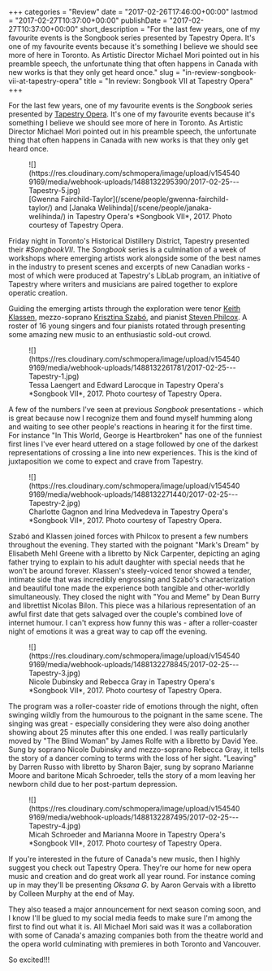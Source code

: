 +++
categories = "Review"
date = "2017-02-26T17:46:00+00:00"
lastmod = "2017-02-27T10:37:00+00:00"
publishDate = "2017-02-27T10:37:00+00:00"
short_description = "For the last few years, one of my favourite events is the Songbook series presented by Tapestry Opera. It's one of my favourite events because it's something I believe we should see more of here in Toronto. As Artistic Director Michael Mori pointed out in his preamble speech, the unfortunate thing that often happens in Canada with new works is that they only get heard once."
slug = "in-review-songbook-vii-at-tapestry-opera"
title = "In review: Songbook VII at Tapestry Opera"
+++

For the last few years, one of my favourite events is the *Songbook* series presented by [Tapestry Opera](/scene/companies/tapestry-opera/). It's one of my favourite events because it's something I believe we should see more of here in Toronto. As Artistic Director Michael Mori pointed out in his preamble speech, the unfortunate thing that often happens in Canada with new works is that they only get heard once.

<figure data-type="image">
![](https://res.cloudinary.com/schmopera/image/upload/v1545409169/media/webhook-uploads/1488132295390/2017-02-25---Tapestry-5.jpg)
<figcaption>[Gwenna Fairchild-Taylor](/scene/people/gwenna-fairchild-taylor/) and [Janaka Welihinda](/scene/people/janaka-welihinda/) in Tapestry Opera's *Songbook VII*, 2017. Photo courtesy of Tapestry Opera.</figcaption>
</figure>

Friday night in Toronto's Historical Distillery District, Tapestry presented their *#SongbookVII*. The *Songbook* series is a culmination of a week of workshops where emerging artists work alongside some of the best names in the industry to present scenes and excerpts of new Canadian works - most of which were produced at Tapestry's LibLab program, an initiative of Tapestry where writers and musicians are paired together to explore operatic creation. 

Guiding the emerging artists through the exploration were tenor [Keith Klassen](/scene/people/keith-klassen/), mezzo-soprano [Krisztina Szabó](/scene/people/krisztina-szabo/), and pianist [Steven Philcox](/scene/people/steven-philcox/). A roster of 16 young singers and four pianists rotated through presenting some amazing new music to an enthusiastic sold-out crowd. 

<figure data-type="image">
![](https://res.cloudinary.com/schmopera/image/upload/v1545409169/media/webhook-uploads/1488132261781/2017-02-25---Tapestry-1.jpg)
<figcaption>Tessa Laengert and Edward Larocque in Tapestry Opera's *Songbook VII*, 2017. Photo courtesy of Tapestry Opera.</figcaption>
</figure>

A few of the numbers I've seen at previous *Songbook* presentations - which is great because now I recognize them and found myself humming along and waiting to see other people's reactions in hearing it for the first time. For instance "In This World, George is Heartbroken" has one of the funniest first lines I've ever heard uttered on a stage followed by one of the darkest representations of crossing a line into new experiences. This is the kind of juxtaposition we come to expect and crave from Tapestry. 

<figure data-type="image">
![](https://res.cloudinary.com/schmopera/image/upload/v1545409169/media/webhook-uploads/1488132271440/2017-02-25---Tapestry-2.jpg)
<figcaption>Charlotte Gagnon and Irina Medvedeva in Tapestry Opera's *Songbook VII*, 2017. Photo courtesy of Tapestry Opera.</figcaption>
</figure>

Szabó and Klassen joined forces with Philcox to present a few numbers throughout the evening. They started with the poignant "Mark's Dream" by Elisabeth Mehl Greene with a libretto by Nick Carpenter, depicting an aging father trying to explain to his adult daughter with special needs that he won't be around forever. Klassen's steely-voiced tenor showed a tender, intimate side that was incredibly engrossing and Szabó's characterization and beautiful tone made the experience both tangible and other-worldly simultaneously. They closed the night with "You and Meme" by Dean Burry and librettist Nicolas Bilon. This piece was a hilarious representation of an awful first date that gets salvaged over the couple's combined love of internet humour. I can't express how funny this was - after a roller-coaster night of emotions it was a great way to cap off the evening. 

<figure data-type="image">
![](https://res.cloudinary.com/schmopera/image/upload/v1545409169/media/webhook-uploads/1488132278845/2017-02-25---Tapestry-3.jpg)
<figcaption>Nicole Dubinsky and Rebecca Gray in Tapestry Opera's *Songbook VII*, 2017. Photo courtesy of Tapestry Opera.</figcaption>
</figure>

The program was a roller-coaster ride of emotions through the night, often swinging wildly from the humourous to the poignant in the same scene. The singing was great - especially considering they were also doing another showing about 25 minutes after this one ended. I was really particularly moved by "The Blind Woman" by James Rolfe with a libretto by David Yee. Sung by soprano Nicole Dubinsky and mezzo-soprano Rebecca Gray, it tells the story of a dancer coming to terms with the loss of her sight. "Leaving" by Darren Russo with libretto by Sharon Bajer, sung by soprano Marianne Moore and baritone Micah Schroeder, tells the story of a mom leaving her newborn child due to her post-partum depression.  

<figure data-type="image">
![](https://res.cloudinary.com/schmopera/image/upload/v1545409169/media/webhook-uploads/1488132287495/2017-02-25---Tapestry-4.jpg)
<figcaption>Micah Schroeder and Marianna Moore in Tapestry Opera's *Songbook VII*, 2017. Photo courtesy of Tapestry Opera.</figcaption>
</figure>

If you're interested in the future of Canada's new music, then I highly suggest you check out Tapestry Opera. They're our home for new opera music and creation and do great work all year round. For instance coming up in may they'll be presenting *Oksana G.* by Aaron Gervais with a libretto by Colleen Murphy at the end of May. 

They also teased a major announcement for next season coming soon, and I know I'll be glued to my social media feeds to make sure I'm among the first to find out what it is. All Michael Mori said was it was a collaboration with some of Canada's amazing companies both from the theatre world and the opera world culminating with premieres in both Toronto and Vancouver. 

So excited!!!
